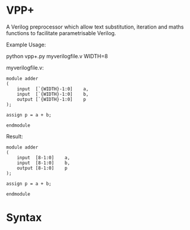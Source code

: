 VPP+
====

A Verilog preprocessor which allow text substitution, iteration and maths functions to facilitate parametrisable Verilog.

Example Usage:

python vpp+.py myverilogfile.v WIDTH=8


myverilogfile.v:

    module adder
    (
        input  [`{WIDTH}-1:0]    a,
        input  [`{WIDTH}-1:0]    b,
        output [`{WIDTH}-1:0]    p
    );

    assign p = a + b;

    endmodule

Result:

    module adder
    (
        input  [8-1:0]    a,
        input  [8-1:0]    b,
        output [8-1:0]    p
    );

    assign p = a + b;

    endmodule


Syntax
======
